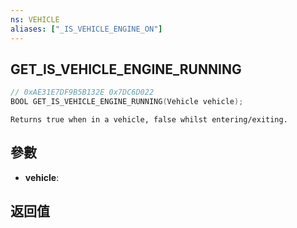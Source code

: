 ```yaml
---
ns: VEHICLE
aliases: ["_IS_VEHICLE_ENGINE_ON"]
---
```

## GET_IS_VEHICLE_ENGINE_RUNNING

```c
// 0xAE31E7DF9B5B132E 0x7DC6D022
BOOL GET_IS_VEHICLE_ENGINE_RUNNING(Vehicle vehicle);
```

```
Returns true when in a vehicle, false whilst entering/exiting.  
```

## 參數
* **vehicle**: 

## 返回值
